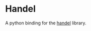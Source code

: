 Handel
=============

A python binding for the [handel](http://support.xia.com/default.asp?W381) library.
